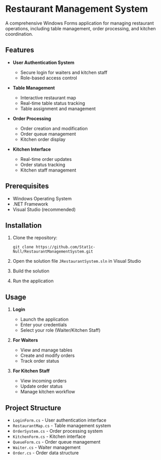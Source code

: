 # Restaurant Management System

A comprehensive Windows Forms application for managing restaurant operations, including table management, order processing, and kitchen coordination.

## Features

- **User Authentication System**
  - Secure login for waiters and kitchen staff
  - Role-based access control

- **Table Management**
  - Interactive restaurant map
  - Real-time table status tracking
  - Table assignment and management

- **Order Processing**
  - Order creation and modification
  - Order queue management
  - Kitchen order display

- **Kitchen Interface**
  - Real-time order updates
  - Order status tracking
  - Kitchen staff management

## Prerequisites

- Windows Operating System
- .NET Framework
- Visual Studio (recommended)

## Installation

1. Clone the repository:
   ```
   git clone https://github.com/Stat1c-Null/RestaurantManagementSystem.git
   ```

2. Open the solution file `JRestaurantSystem.sln` in Visual Studio

3. Build the solution 

4. Run the application 

## Usage

1. **Login**
   - Launch the application
   - Enter your credentials
   - Select your role (Waiter/Kitchen Staff)

2. **For Waiters**
   - View and manage tables
   - Create and modify orders
   - Track order status

3. **For Kitchen Staff**
   - View incoming orders
   - Update order status
   - Manage kitchen workflow

## Project Structure

- `LoginForm.cs` - User authentication interface
- `RestaurantMap.cs` - Table management system
- `OrderSystem.cs` - Order processing system
- `KitchenForm.cs` - Kitchen interface
- `QueueForm.cs` - Order queue management
- `Waiter.cs` - Waiter management
- `Order.cs` - Order data structure


